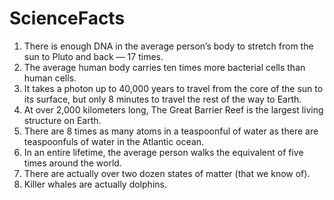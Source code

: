 # ScienceFacts
1. There is enough DNA in the average person’s body to stretch from the sun to Pluto and back — 17 times.
2. The average human body carries ten times more bacterial cells than human cells.
3. It takes a photon up to 40,000 years to travel from the core of the sun to its surface, but only 8 minutes to travel the rest of the way to Earth.
4. At over 2,000 kilometers long, The Great Barrier Reef is the largest living structure on Earth.
5. There are 8 times as many atoms in a teaspoonful of water as there are teaspoonfuls of water in the Atlantic ocean.
6. In an entire lifetime, the average person walks the equivalent of five times around the world.
7. There are actually over two dozen states of matter (that we know of).
8. Killer whales are actually dolphins.
